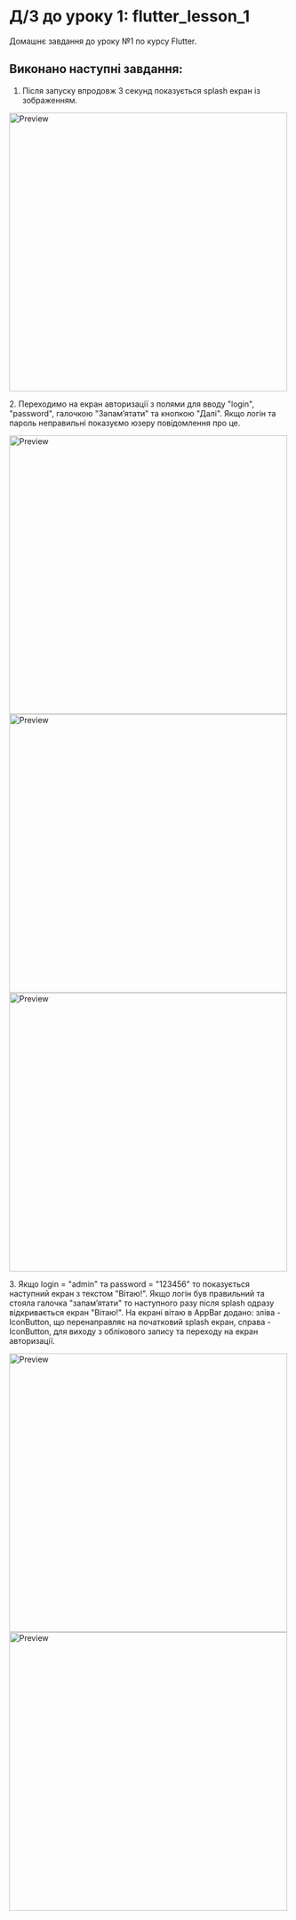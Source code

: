 # Д/З до уроку 1: flutter_lesson_1

Домашнє завдання до уроку №1 по курсу Flutter.

## Виконано наступні завдання:
1. Після запуску впродовж 3 секунд показується splash екран із зображенням.
<p float="left">
    <img src="https://user-images.githubusercontent.com/101039162/198076826-cd9a8f30-a1c6-47ce-9bf8-84dea680315b.jpg" alt="Preview" height="500px"/>
</p>
2. Переходимо на екран авторизації з полями для вводу "login", "password", галочкою "Запамʼятати" та кнопкою "Далі".
Якщо логін та пароль неправильні показуємо юзеру повідомлення про це.
<p float="left">
    <img src="https://user-images.githubusercontent.com/101039162/198080560-e09abdee-238e-4ce7-802b-5642af526cb3.jpg" alt="Preview" height="500px"/>
    <img src="https://user-images.githubusercontent.com/101039162/198078821-b87b9826-5607-435a-b9b2-37fc2a4fb0f3.jpg" alt="Preview" height="500px"/>
    <img src="https://user-images.githubusercontent.com/101039162/198079307-c88b6274-4d77-46af-8bd6-c963bbf815e7.jpg" alt="Preview" height="500px"/>
</p>
3. Якщо login = "admin" та password = "123456" то показується наступний екран з текстом "Вітаю!". Якщо логін був правильний та стояла галочка "запамʼятати" то наступного разу після splash одразу відкривається екран "Вітаю!".
На екрані вітаю в AppBar додано: зліва - IconButton, що перенаправляє на початковий splash екран, справа - IconButton, для виходу з облікового запису та переходу на екран авторизації.
<p float="left">
    <img src="https://user-images.githubusercontent.com/101039162/198103122-4d9a9862-b1ba-4059-9f65-432a09594b75.jpg" alt="Preview" height="500px"/>
    <img src="https://user-images.githubusercontent.com/101039162/198103556-1dcc640c-8e8e-4840-b439-dcbf5bab6a2c.jpg" alt="Preview" height="500px"/>
</p>
